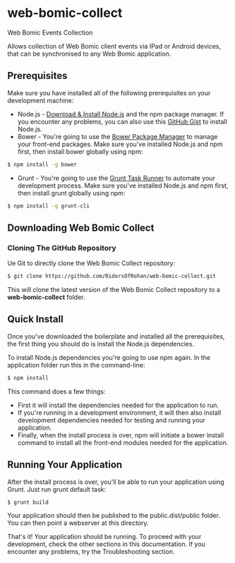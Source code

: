 # web-bomic-collect
Web Bomic Events Collection

Allows collection of Web Bomic client events via IPad or Android devices, that can be synchronised to any Web Bomic application.

## Prerequisites
Make sure you have installed all of the following prerequisites on your development machine:
* Node.js - [Download & Install Node.js](http://www.nodejs.org/download/) and the npm package manager. If you encounter any problems, you can also use this [GitHub Gist](https://gist.github.com/isaacs/579814) to install Node.js.
* Bower - You're going to use the [Bower Package Manager](http://bower.io/) to manage your front-end packages. Make sure you've installed Node.js and npm first, then install bower globally using npm:

```bash
$ npm install -g bower
```

* Grunt - You're going to use the [Grunt Task Runner](http://gruntjs.com/) to automate your development process. Make sure you've installed Node.js and npm first, then install grunt globally using npm:

```bash
$ npm install -g grunt-cli
```

## Downloading Web Bomic Collect

### Cloning The GitHub Repository
Ue Git to directly clone the Web Bomic Collect repository:
```bash
$ git clone https://github.com/RidersOfRohan/web-bomic-collect.git
```
This will clone the latest version of the Web Bomic Collect repository to a **web-bomic-collect** folder.

## Quick Install
Once you've downloaded the boilerplate and installed all the prerequisites, the first thing you should do is install the Node.js dependencies. 

To install Node.js dependencies you're going to use npm again. In the application folder run this in the command-line:

```bash
$ npm install
```

This command does a few things:
* First it will install the dependencies needed for the application to run.
* If you're running in a development environment, it will then also install development dependencies needed for testing and running your application.
* Finally, when the install process is over, npm will initiate a bower install command to install all the front-end modules needed for the application.

## Running Your Application
After the install process is over, you'll be able to run your application using Grunt. Just run grunt default task:

```bash
$ grunt build
```

Your application should then be published to the public.dist/public folder. You can then point a webserver at this directory.

That's it! Your application should be running. To proceed with your development, check the other sections in this documentation.
If you encounter any problems, try the Troubleshooting section.

